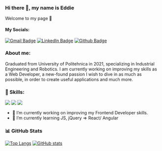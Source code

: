 ### Hi there 👋, my name is Eddie
Welcome to my page 🤗

#### My Socials: 
[![Gmail Badge](https://img.shields.io/badge/-Gmail-c14438?style=flat&logo=Gmail&logoColor=white&link=mailto:eduard.raducanu09@gmail.com)](mailto:eduard.raducanu09@gmail.com)
[![LinkedIn Badge](https://img.shields.io/badge/-LinkedIn-0072b1?style=flat&logo=Linkedin&logoColor=white&link=https://www.linkedin.com/in/eduard-raducanu-77828b234/)](https://www.linkedin.com/in/eduard-raducanu-77828b234/) 
[![Github Badge](https://img.shields.io/badge/-GitHub-grey?style=flat&logo=github&logoColor=white&link=https://github.com/EduardRaducanu/)](https://www.github.com/EduardRaducanu/)

### About me: 
Graduated from University of Politehnica in 2021, specializing in Industrial Engineering and Robotics. I am currently working on improving my skills as a Web Developer, a new-found passion I wish to dive in as much as possible, in order to create useful applications and much more.


### 🚀 Skills: 
![](https://img.shields.io/badge/Language-HTML5-informational?style=flat&logo=html5&logoColor=red&color=red)
![](https://img.shields.io/badge/Language-CSS-informational?style=flat&logo=css3&logoColor=blue&color=blue)
![](https://img.shields.io/badge/Code-JavaScript-informational?style=flat&logo=javascript&logoColor=yellow&color=yellow)

- 🔭 I’m currently working on improving my Frontend Developer skills. 
- 🌱 I’m currently learning JS, jQuery => React/ Angular 

### 📊 GitHub Stats

[![Top Langs](https://github-readme-stats.vercel.app/api/top-langs/?username=EduardRaducanu&theme=blue-green)](https://github.com/EduardRaducanu/github-readme-stats)
[![GitHub stats](https://github-readme-stats.vercel.app/api?username=EduardRaducanu&show_icons=true&theme=blue-green)](https://github.com/EduardRaducanu/github-readme-stats)
